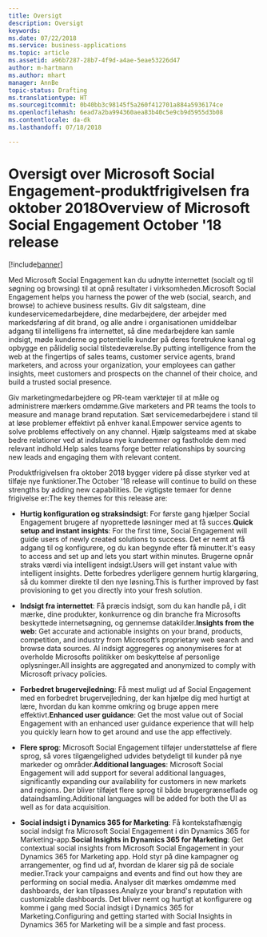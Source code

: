 ```yaml
---
title: Oversigt
description: Oversigt
keywords: 
ms.date: 07/22/2018
ms.service: business-applications
ms.topic: article
ms.assetid: a96b7287-28b7-4f9d-a4ae-5eae53226d47
author: m-hartmann
ms.author: mhart
manager: AnnBe
topic-status: Drafting
ms.translationtype: HT
ms.sourcegitcommit: 0b40bb3c98145f5a260f412701a884a5936174ce
ms.openlocfilehash: 6ead7a2ba994360aea83b40c5e9cb9d5955d3b08
ms.contentlocale: da-dk
ms.lasthandoff: 07/18/2018

---
```


#  <a name="overview-of-microsoft-social-engagement-october-18-release"></a><span data-ttu-id="bd9b0-103">Oversigt over Microsoft Social Engagement-produktfrigivelsen fra oktober 2018</span><span class="sxs-lookup"><span data-stu-id="bd9b0-103">Overview of Microsoft Social Engagement October '18 release</span></span>

[!include[banner](../../includes/banner.md)]

<span data-ttu-id="bd9b0-104">Med Microsoft Social Engagement kan du udnytte internettet (socialt og til søgning og browsing) til at opnå resultater i virksomheden.</span><span class="sxs-lookup"><span data-stu-id="bd9b0-104">Microsoft Social Engagement helps you harness the power of the web (social, search, and browse) to achieve business results.</span></span> <span data-ttu-id="bd9b0-105">Giv dit salgsteam, dine kundeservicemedarbejdere, dine medarbejdere, der arbejder med markedsføring af dit brand, og alle andre i organisationen umiddelbar adgang til intelligens fra internettet, så dine medarbejdere kan samle indsigt, møde kunderne og potentielle kunder på deres foretrukne kanal og opbygge en pålidelig social tilstedeværelse.</span><span class="sxs-lookup"><span data-stu-id="bd9b0-105">By putting intelligence from the web at the fingertips of sales teams, customer service agents, brand marketers, and across your organization, your employees can gather insights, meet customers and prospects on the channel of their choice, and build a trusted social presence.</span></span>

<span data-ttu-id="bd9b0-106">Giv marketingmedarbejdere og PR-team værktøjer til at måle og administrere mærkers omdømme.</span><span class="sxs-lookup"><span data-stu-id="bd9b0-106">Give marketers and PR teams the tools to measure and manage brand reputation.</span></span> <span data-ttu-id="bd9b0-107">Sæt servicemedarbejdere i stand til at løse problemer effektivt på enhver kanal.</span><span class="sxs-lookup"><span data-stu-id="bd9b0-107">Empower service agents to solve problems effectively on any channel.</span></span> <span data-ttu-id="bd9b0-108">Hjælp salgsteams med at skabe bedre relationer ved at indsluse nye kundeemner og fastholde dem med relevant indhold.</span><span class="sxs-lookup"><span data-stu-id="bd9b0-108">Help sales teams forge better relationships by sourcing new leads and engaging them with relevant content.</span></span> 

<span data-ttu-id="bd9b0-109">Produktfrigivelsen fra oktober 2018 bygger videre på disse styrker ved at tilføje nye funktioner.</span><span class="sxs-lookup"><span data-stu-id="bd9b0-109">The October '18 release will continue to build on these strengths by adding new capabilities.</span></span> <span data-ttu-id="bd9b0-110">De vigtigste temaer for denne frigivelse er:</span><span class="sxs-lookup"><span data-stu-id="bd9b0-110">The key themes for this release are:</span></span>

- <span data-ttu-id="bd9b0-111">**Hurtig konfiguration og straksindsigt**: For første gang hjælper Social Engagement brugere af nyoprettede løsninger med at få succes.</span><span class="sxs-lookup"><span data-stu-id="bd9b0-111">**Quick setup and instant insights**: For the first time, Social Engagement will guide users of newly created solutions to success.</span></span> <span data-ttu-id="bd9b0-112">Det er nemt at få adgang til og konfigurere, og du kan begynde efter få minutter.</span><span class="sxs-lookup"><span data-stu-id="bd9b0-112">It's easy to access and set up and lets you start within minutes.</span></span> <span data-ttu-id="bd9b0-113">Brugerne opnår straks værdi via intelligent indsigt.</span><span class="sxs-lookup"><span data-stu-id="bd9b0-113">Users will get instant value with intelligent insights.</span></span> <span data-ttu-id="bd9b0-114">Dette forbedres yderligere gennem hurtig klargøring, så du kommer direkte til den nye løsning.</span><span class="sxs-lookup"><span data-stu-id="bd9b0-114">This is further improved by fast provisioning to get you directly into your fresh solution.</span></span>

- <span data-ttu-id="bd9b0-115">**Indsigt fra internettet**: Få præcis indsigt, som du kan handle på, i dit mærke, dine produkter, konkurrence og din branche fra Microsofts beskyttede internetsøgning, og gennemse datakilder.</span><span class="sxs-lookup"><span data-stu-id="bd9b0-115">**Insights from the web**: Get accurate and actionable insights on your brand, products, competition, and industry from Microsoft’s proprietary web search and browse data sources.</span></span> <span data-ttu-id="bd9b0-116">Al indsigt aggregeres og anonymiseres for at overholde Microsofts politikker om beskyttelse af personlige oplysninger.</span><span class="sxs-lookup"><span data-stu-id="bd9b0-116">All insights are aggregated and anonymized to comply with Microsoft privacy policies.</span></span>
 
- <span data-ttu-id="bd9b0-117">**Forbedret brugervejledning**: Få mest muligt ud af Social Engagement med en forbedret brugervejledning, der kan hjælpe dig med hurtigt at lære, hvordan du kan komme omkring og bruge appen mere effektivt.</span><span class="sxs-lookup"><span data-stu-id="bd9b0-117">**Enhanced user guidance**: Get the most value out of Social Engagement with an enhanced user guidance experience that will help you quickly learn how to get around and use the app effectively.</span></span>

- <span data-ttu-id="bd9b0-118">**Flere sprog**: Microsoft Social Engagement tilføjer understøttelse af flere sprog, så vores tilgængelighed udvides betydeligt til kunder på nye markeder og områder.</span><span class="sxs-lookup"><span data-stu-id="bd9b0-118">**Additional languages**: Microsoft Social Engagement will add support for several additional languages, significantly expanding our availability for customers in new markets and regions.</span></span> <span data-ttu-id="bd9b0-119">Der bliver tilføjet flere sprog til både brugergrænseflade og dataindsamling.</span><span class="sxs-lookup"><span data-stu-id="bd9b0-119">Additional languages will be added for both the UI as well as for data acquisition.</span></span>

- <span data-ttu-id="bd9b0-120">**Social indsigt i Dynamics 365 for Marketing**: Få kontekstafhængig social indsigt fra Microsoft Social Engagement i din Dynamics 365 for Marketing-app.</span><span class="sxs-lookup"><span data-stu-id="bd9b0-120">**Social Insights in Dynamics 365 for Marketing**: Get contextual social insights from Microsoft Social Engagement in your Dynamics 365 for Marketing app.</span></span> <span data-ttu-id="bd9b0-121">Hold styr på dine kampagner og arrangementer, og find ud af, hvordan de klarer sig på de sociale medier.</span><span class="sxs-lookup"><span data-stu-id="bd9b0-121">Track your campaigns and events and find out how they are performing on social media.</span></span> <span data-ttu-id="bd9b0-122">Analyser dit mærkes omdømme med dashboards, der kan tilpasses.</span><span class="sxs-lookup"><span data-stu-id="bd9b0-122">Analyze your brand's reputation with customizable dashboards.</span></span> <span data-ttu-id="bd9b0-123">Det bliver nemt og hurtigt at konfigurere og komme i gang med Social indsigt i Dynamics 365 for Marketing.</span><span class="sxs-lookup"><span data-stu-id="bd9b0-123">Configuring and getting started with Social Insights in Dynamics 365 for Marketing will be a simple and fast process.</span></span>

